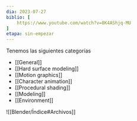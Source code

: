 ```yaml
---
dia: 2023-07-27
biblio: [
	https://www.youtube.com/watch?v=8K4AShjq-MU
]
etapa: sin-empezar
---
```

Tenemos las siguientes categorías
* [[General]]
* [[Hard surface modeling]]
* [[Motion graphics]]
* [[Character animation]]
* [[Procedural shading]]
* [[Modeling]]
* [[Environment]]








![[Blender/Índice#Archivos]]